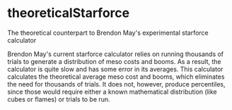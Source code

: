 # theoreticalStarforce
The theoretical counterpart to Brendon May's experimental starforce calculator

Brendon May's current starforce calculator relies on running thousands of trials
to generate a distribution of meso costs and booms. As a result, the calculator
is quite slow and has some error in its averages. This calculator calculates the
theoretical average meso cost and booms, which eliminates the need for thousands
of trials. It does not, however, produce percentiles, since those would require
either a known mathematical distribution (like cubes or flames) or trials to be
run.
